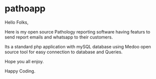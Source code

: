 # pathoapp
Hello Folks,

Here is my open source Pathology reporting software having featurs to send report emails and whatsapp to their customers.

Its a standard php application with mySQL database using Medoo open source tool for easy connection to database and Queries.

Hope you all enjoy.

Happy Coding.
